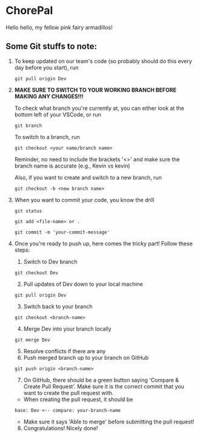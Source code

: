 # ChorePal

Hello hello, my fellow pink fairy armadillos!

## Some Git stuffs to note:

1. To keep updated on our team's code (so probably should do this every day before you start), run
   ```
   git pull origin Dev
   ```
2. **MAKE SURE TO SWITCH TO YOUR WORKING BRANCH BEFORE MAKING ANY CHANGES!!!**

   To check what branch you're currently at, you can either look at the bottom left of your VSCode, or run

   ```
   git branch
   ```

   To switch to a branch, run

   ```
   git checkout <your name/branch name>
   ```

   Reminder, no need to include the brackets '<>' and make sure the branch name is accurate (e.g., Kevin vs kevin)

   Also, if you want to create and switch to a new branch, run

   ```
   git checkout -b <new branch name>
   ```

3. When you want to commit your code, you know the drill

   ```
   git status
   ```

   ```
   git add <file-name> or .
   ```

   ```
   git commit -m 'your-commit-message'
   ```

4. Once you're ready to push up, here comes the tricky part! Follow these steps:
   1. Switch to Dev branch
   ```
   git checkout Dev
   ```
   2. Pull updates of Dev down to your local machine
   ```
   git pull origin Dev
   ```
   3. Switch back to your branch
   ```
   git checkout <branch-name>
   ```
   4. Merge Dev into your branch locally
   ```
   git merge Dev
   ```
   5. Resolve conflicts if there are any
   6. Push merged branch up to your branch on GitHub
   ```
   git push origin <branch-name>
   ```
   7. On GitHub, there should be a green button saying 'Compare & Create Pull Request'. Make sure it is the correct commit that you want to create the pull request with.
   - When creating the pull request, it should be
   ```
   base: Dev <-- compare: your-branch-name
   ```
   - Make sure it says 'Able to merge' before submitting the pull request!
   8. Congratulations! Nicely done!
